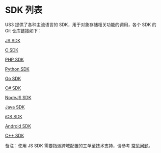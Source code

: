 

# SDK 列表

US3 提供了各种主流语言的 SDK，用于对象存储相关功能的调用，各个 SDK 的 Git 仓库链接如下：

[JS SDK](https://ucloud-us3.github.io/js-sdk/%E6%A6%82%E8%BF%B0.html)

[C SDK](https://ucloud-us3.github.io/c-sdk/%E6%A6%82%E8%BF%B0.html)

[PHP SDK](https://github.com/ufilesdk-dev/ufile-phpsdk)

[Python SDK](https://ucloud-us3.github.io/python-sdk/%E6%A6%82%E8%BF%B0.html)

[Go SDK](https://ucloud-us3.github.io/go-sdk/%E6%A6%82%E8%BF%B0.html)

[C\# SDK](https://github.com/ufilesdk-dev/ufile-csharpsdk)

[NodeJS SDK](https://ucloud-us3.github.io/node.js-sdk/%E6%A6%82%E8%BF%B0.html)

[Java SDK](https://ucloud-us3.github.io/java-sdk/%E6%A6%82%E8%BF%B0.html)

[iOS SDK](https://github.com/ucloud/ufile-sdk-ios)

[Android SDK](https://github.com/ucloud/ufile-sdk-android)

[C++ SDK](https://ucloud-us3.github.io/cpp-sdk/%E6%A6%82%E8%BF%B0.html)

备注：使用 JS SDK 需要指派跨域配置的工单至技术支持，请参考 [常见问题](/ufile/faq)。
